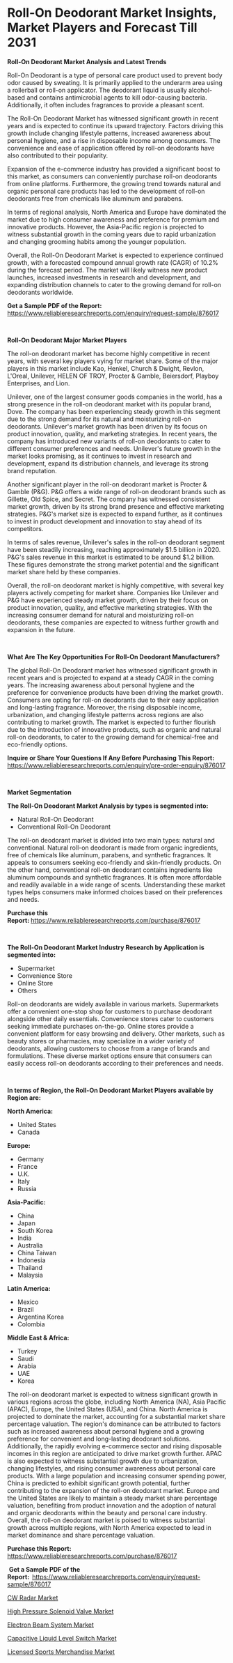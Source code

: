 <p><h1>Roll-On Deodorant Market Insights, Market Players and Forecast Till 2031</h1></p><p><strong>Roll-On Deodorant Market Analysis and Latest Trends</strong></p>
<p><p>Roll-On Deodorant is a type of personal care product used to prevent body odor caused by sweating. It is primarily applied to the underarm area using a rollerball or roll-on applicator. The deodorant liquid is usually alcohol-based and contains antimicrobial agents to kill odor-causing bacteria. Additionally, it often includes fragrances to provide a pleasant scent.</p><p>The Roll-On Deodorant Market has witnessed significant growth in recent years and is expected to continue its upward trajectory. Factors driving this growth include changing lifestyle patterns, increased awareness about personal hygiene, and a rise in disposable income among consumers. The convenience and ease of application offered by roll-on deodorants have also contributed to their popularity.</p><p>Expansion of the e-commerce industry has provided a significant boost to this market, as consumers can conveniently purchase roll-on deodorants from online platforms. Furthermore, the growing trend towards natural and organic personal care products has led to the development of roll-on deodorants free from chemicals like aluminum and parabens.</p><p>In terms of regional analysis, North America and Europe have dominated the market due to high consumer awareness and preference for premium and innovative products. However, the Asia-Pacific region is projected to witness substantial growth in the coming years due to rapid urbanization and changing grooming habits among the younger population.</p><p>Overall, the Roll-On Deodorant Market is expected to experience continued growth, with a forecasted compound annual growth rate (CAGR) of 10.2% during the forecast period. The market will likely witness new product launches, increased investments in research and development, and expanding distribution channels to cater to the growing demand for roll-on deodorants worldwide.</p></p>
<p><strong>Get a Sample PDF of the Report:&nbsp;</strong> <a href="https://www.reliableresearchreports.com/enquiry/request-sample/876017">https://www.reliableresearchreports.com/enquiry/request-sample/876017</a></p>
<p>&nbsp;</p>
<p><strong>Roll-On Deodorant Major Market Players</strong></p>
<p><p>The roll-on deodorant market has become highly competitive in recent years, with several key players vying for market share. Some of the major players in this market include Kao, Henkel, Church & Dwight, Revlon, L'Oreal, Unilever, HELEN OF TROY, Procter & Gamble, Beiersdorf, Playboy Enterprises, and Lion.</p><p>Unilever, one of the largest consumer goods companies in the world, has a strong presence in the roll-on deodorant market with its popular brand, Dove. The company has been experiencing steady growth in this segment due to the strong demand for its natural and moisturizing roll-on deodorants. Unilever's market growth has been driven by its focus on product innovation, quality, and marketing strategies. In recent years, the company has introduced new variants of roll-on deodorants to cater to different consumer preferences and needs. Unilever's future growth in the market looks promising, as it continues to invest in research and development, expand its distribution channels, and leverage its strong brand reputation.</p><p>Another significant player in the roll-on deodorant market is Procter & Gamble (P&G). P&G offers a wide range of roll-on deodorant brands such as Gillette, Old Spice, and Secret. The company has witnessed consistent market growth, driven by its strong brand presence and effective marketing strategies. P&G's market size is expected to expand further, as it continues to invest in product development and innovation to stay ahead of its competitors.</p><p>In terms of sales revenue, Unilever's sales in the roll-on deodorant segment have been steadily increasing, reaching approximately $1.5 billion in 2020. P&G's sales revenue in this market is estimated to be around $1.2 billion. These figures demonstrate the strong market potential and the significant market share held by these companies.</p><p>Overall, the roll-on deodorant market is highly competitive, with several key players actively competing for market share. Companies like Unilever and P&G have experienced steady market growth, driven by their focus on product innovation, quality, and effective marketing strategies. With the increasing consumer demand for natural and moisturizing roll-on deodorants, these companies are expected to witness further growth and expansion in the future.</p></p>
<p>&nbsp;</p>
<p><strong>What Are The Key Opportunities For Roll-On Deodorant Manufacturers?</strong></p>
<p><p>The global Roll-On Deodorant market has witnessed significant growth in recent years and is projected to expand at a steady CAGR in the coming years. The increasing awareness about personal hygiene and the preference for convenience products have been driving the market growth. Consumers are opting for roll-on deodorants due to their easy application and long-lasting fragrance. Moreover, the rising disposable income, urbanization, and changing lifestyle patterns across regions are also contributing to market growth. The market is expected to further flourish due to the introduction of innovative products, such as organic and natural roll-on deodorants, to cater to the growing demand for chemical-free and eco-friendly options.</p></p>
<p><strong>Inquire or Share Your Questions If Any Before Purchasing This Report:</strong> <a href="https://www.reliableresearchreports.com/enquiry/pre-order-enquiry/876017">https://www.reliableresearchreports.com/enquiry/pre-order-enquiry/876017</a></p>
<p>&nbsp;</p>
<p><strong>Market Segmentation</strong></p>
<p><strong>The Roll-On Deodorant Market Analysis by types is segmented into:</strong></p>
<p><ul><li>Natural Roll-On Deodorant</li><li>Conventional Roll-On Deodorant</li></ul></p>
<p><p>The roll-on deodorant market is divided into two main types: natural and conventional. Natural roll-on deodorant is made from organic ingredients, free of chemicals like aluminum, parabens, and synthetic fragrances. It appeals to consumers seeking eco-friendly and skin-friendly products. On the other hand, conventional roll-on deodorant contains ingredients like aluminum compounds and synthetic fragrances. It is often more affordable and readily available in a wide range of scents. Understanding these market types helps consumers make informed choices based on their preferences and needs.</p></p>
<p><strong>Purchase this Report:&nbsp;</strong><a href="https://www.reliableresearchreports.com/purchase/876017">https://www.reliableresearchreports.com/purchase/876017</a></p>
<p>&nbsp;</p>
<p><strong>The Roll-On Deodorant Market Industry Research by Application is segmented into:</strong></p>
<p><ul><li>Supermarket</li><li>Convenience Store</li><li>Online Store</li><li>Others</li></ul></p>
<p><p>Roll-on deodorants are widely available in various markets. Supermarkets offer a convenient one-stop shop for customers to purchase deodorant alongside other daily essentials. Convenience stores cater to customers seeking immediate purchases on-the-go. Online stores provide a convenient platform for easy browsing and delivery. Other markets, such as beauty stores or pharmacies, may specialize in a wider variety of deodorants, allowing customers to choose from a range of brands and formulations. These diverse market options ensure that consumers can easily access roll-on deodorants according to their preferences and needs.</p></p>
<p>&nbsp;</p>
<p><strong>In terms of Region, the Roll-On Deodorant Market Players available by Region are:</strong></p>
<p>
    <p> <strong> North America: </strong>
        <ul>
            <li>United States</li>
            <li>Canada</li>
        </ul>
        </p> 
    <p> <strong> Europe: </strong>
        <ul>
            <li>Germany</li>
            <li>France</li>
            <li>U.K.</li>
            <li>Italy</li>
            <li>Russia</li>
        </ul>
        </p> 
    <p> <strong> Asia-Pacific: </strong>
        <ul>
            <li>China</li>
            <li>Japan</li>
            <li>South Korea</li>
            <li>India</li>
            <li>Australia</li>
            <li>China Taiwan</li>
            <li>Indonesia</li>
            <li>Thailand</li>
            <li>Malaysia</li>
        </ul>
        </p> 
    <p> <strong> Latin America: </strong>
        <ul>
            <li>Mexico</li>
            <li>Brazil</li>
            <li>Argentina Korea</li>
            <li>Colombia</li>
        </ul>
        </p> 
    <p> <strong> Middle East & Africa: </strong>
        <ul>
            <li>Turkey</li>
            <li>Saudi</li>
            <li>Arabia</li>
            <li>UAE</li>
            <li>Korea</li>
        </ul>
    </p>
    </p>
<p><p>The roll-on deodorant market is expected to witness significant growth in various regions across the globe, including North America (NA), Asia Pacific (APAC), Europe, the United States (USA), and China. North America is projected to dominate the market, accounting for a substantial market share percentage valuation. The region's dominance can be attributed to factors such as increased awareness about personal hygiene and a growing preference for convenient and long-lasting deodorant solutions. Additionally, the rapidly evolving e-commerce sector and rising disposable incomes in this region are anticipated to drive market growth further. APAC is also expected to witness substantial growth due to urbanization, changing lifestyles, and rising consumer awareness about personal care products. With a large population and increasing consumer spending power, China is predicted to exhibit significant growth potential, further contributing to the expansion of the roll-on deodorant market. Europe and the United States are likely to maintain a steady market share percentage valuation, benefiting from product innovation and the adoption of natural and organic deodorants within the beauty and personal care industry. Overall, the roll-on deodorant market is poised to witness substantial growth across multiple regions, with North America expected to lead in market dominance and share percentage valuation.</p></p>
<p><strong>Purchase this Report: </strong><a href="https://www.reliableresearchreports.com/purchase/876017">https://www.reliableresearchreports.com/purchase/876017</a></p>
<p>&nbsp;<strong>Get a Sample PDF of the Report:&nbsp;&nbsp;</strong><a href="https://www.reliableresearchreports.com/enquiry/request-sample/876017">https://www.reliableresearchreports.com/enquiry/request-sample/876017</a></p>
<p><strong></strong></p>
<p><p><a href="https://medium.com/@benjaminchavez7555/cw-radar-market-trends-forecast-and-competitive-analysis-to-2031-9918d6faf91b">CW Radar Market</a></p><p><a href="https://medium.com/@benjaminchavez7555/high-pressure-solenoid-valve-market-size-reveals-the-best-marketing-channels-in-global-industry-1ebb89c027a2">High Pressure Solenoid Valve Market</a></p><p><a href="https://medium.com/@benjaminchavez7555/electron-beam-system-market-analysis-its-cagr-market-segmentation-and-global-industry-overview-16dde4bf5548">Electron Beam System Market</a></p><p><a href="https://medium.com/@benjaminchavez7555/decoding-capacitive-liquid-level-switch-market-metrics-market-share-trends-and-growth-patterns-aaf378c9cda2">Capacitive Liquid Level Switch Market</a></p><p><a href="https://medium.com/@josephweaver29/licensed-sports-merchandise-market-size-and-market-trends-complete-industry-overview-2024-to-2031-c61091db77aa">Licensed Sports Merchandise Market</a></p></p>